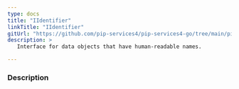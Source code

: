 ```yaml
---
type: docs
title: "IIdentifier"
linkTitle: "IIdentifier"
gitUrl: "https://github.com/pip-services4/pip-services4-go/tree/main/pip-services4-data-go"
description: > 
   Interface for data objects that have human-readable names.

---
```


### Description
